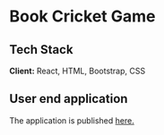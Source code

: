 
# Book Cricket Game




## Tech Stack

**Client:** React, HTML, Bootstrap, CSS


## User end application
The application is published [here.](https://its-ayush-07.github.io/book-cricket/)



